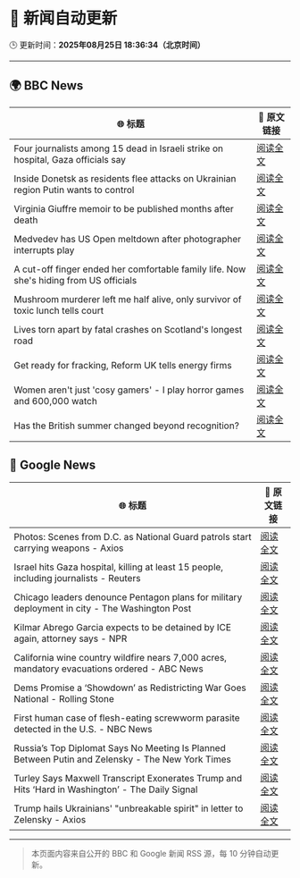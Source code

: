 # 🧠 新闻自动更新

🕒 更新时间：**2025年08月25日 18:36:34（北京时间）**

---

## 🌍 BBC News

| 🌐 标题 | 🔗 原文链接 |
|--------|-------------|
| Four journalists among 15 dead in Israeli strike on hospital, Gaza officials say | [阅读全文](https://www.bbc.com/news/articles/cp89rp48246o?at_medium=RSS&at_campaign=rss) |
| Inside Donetsk as residents flee attacks on Ukrainian region Putin wants to control | [阅读全文](https://www.bbc.com/news/articles/c209yn1ygz6o?at_medium=RSS&at_campaign=rss) |
| Virginia Giuffre memoir to be published months after death | [阅读全文](https://www.bbc.com/news/articles/c2djy7048pdo?at_medium=RSS&at_campaign=rss) |
| Medvedev has US Open meltdown after photographer interrupts play | [阅读全文](https://www.bbc.com/sport/tennis/articles/c0qly4k97q0o?at_medium=RSS&at_campaign=rss) |
| A cut-off finger ended her comfortable family life. Now she's hiding from US officials | [阅读全文](https://www.bbc.com/news/articles/cvg4kd385e4o?at_medium=RSS&at_campaign=rss) |
| Mushroom murderer left me half alive, only survivor of toxic lunch tells court | [阅读全文](https://www.bbc.com/news/articles/cp8zr04wzz9o?at_medium=RSS&at_campaign=rss) |
| Lives torn apart by fatal crashes on Scotland's longest road | [阅读全文](https://www.bbc.com/news/articles/c70xn6pnx0go?at_medium=RSS&at_campaign=rss) |
| Get ready for fracking, Reform UK tells energy firms | [阅读全文](https://www.bbc.com/news/articles/c74172wlezwo?at_medium=RSS&at_campaign=rss) |
| Women aren't just 'cosy gamers' - I play horror games and 600,000 watch | [阅读全文](https://www.bbc.com/news/articles/cm21xy23npyo?at_medium=RSS&at_campaign=rss) |
| Has the British summer changed beyond recognition? | [阅读全文](https://www.bbc.com/weather/articles/cd9jn8pg2ldo?at_medium=RSS&at_campaign=rss) |

## 📰 Google News

| 🌐 标题 | 🔗 原文链接 |
|--------|-------------|
| Photos: Scenes from D.C. as National Guard patrols start carrying weapons - Axios | [阅读全文](https://news.google.com/rss/articles/CBMiekFVX3lxTE11QUZJcmNEUk00YXpGb2pMVHR1R2tKQWJ5NlBSMTJMa0RuU1lNMkV1aXp6ZTdaYzdmSjQ2X3hSNVRMRkp6VHRndXYtUFJJWEM1RVNGelZqbjRPaDhMcjF0UHBhYl9jWUk2ekxaYnY2Vm90TmJ4WE9ITjdR?oc=5) |
| Israel hits Gaza hospital, killing at least 15 people, including journalists - Reuters | [阅读全文](https://news.google.com/rss/articles/CBMiwwFBVV95cUxNdmtsTHUzYnh1WFc0MEt5Qm1lUU8tU0hPcXhGZjc4SEFiYTR2RE9MbDB1MXJjOWdWQ1ViTWYxNVRIOHVZVVhQQ3Rqak41X2xFYTBTekxOa1NwOHB2OW9vdzR6TnFzeGpYUWxOcF9RZGJjQlNyQlpCSWZPd2RwaG13dGhFSWhLRmtFNjItZEhjZlp1LTJnVDFJcENoczFqcVlFVXNmYU0zY3Q3MUE2TW5CZVptZVVINmVnUW9uWUUtVWtBZ28?oc=5) |
| Chicago leaders denounce Pentagon plans for military deployment in city - The Washington Post | [阅读全文](https://news.google.com/rss/articles/CBMiiwFBVV95cUxOTDJhZG1HZHdTZVhRLWZDbjlfVmp4ZDJMY1pDbnlmSzlkRTI3V3VjclZwUndNX1RwOWNLZmExWHY5d21mOFJoMjlzY3k0Z3V4NXlYUkJVNDlPZEp3Z3pSWVJ2dTFqWk9XcGpJamYxM1dpUjYxRWY3dElGZXFCblpUcW1DanF0MlJ4aThJ?oc=5) |
| Kilmar Abrego Garcia expects to be detained by ICE again, attorney says - NPR | [阅读全文](https://news.google.com/rss/articles/CBMirwFBVV95cUxNQThWWmFRZkxfR3lhU2lNNFNCV0pxN3VKR3gzRkRKNzVINFpCRjM1WXpuZ010Y05SVDNtWVpSN1h3T2xNX052eTcyb0g0TGN2NFUxX1pmOVhtUXJNOGw1cG45UGVnMVNoNURPUENpN1VSc2JFOFEzR19JbEVzbUVLeU5yaWc3RlhNTm5vRnBWUUEzanVXUnN1SGpEcldMMHdLSUM2V2NZM09Kb1BJckpJ?oc=5) |
| California wine country wildfire nears 7,000 acres, mandatory evacuations ordered - ABC News | [阅读全文](https://news.google.com/rss/articles/CBMingFBVV95cUxNeFZsdzRUX2ttb3VMVE1XQzBITHRNNmJBeVBGZVUxckIzUDdzVTF4TVBvYnhBdVY5TFlLNGlFZkFEUUQ5bEkyUF9UNldpbHpRQVFqTjJ5Qy05Q2NMcXhEekxyNWVnWHh2T1NOMzBmemxiZjBtbENvd1dIeHpic3UtczF3TmJRQWt3TTBvQnd0MXdxNTcxN183Wkh2WmNIUdIBowFBVV95cUxOU2pUYUVSS2FYdHhkSU5uaV81UWYxbFFaYk80c01sSnJ5SkRhd0NVaFI1MTJ1UVpSeDFBUUxwaDY4TmNaMnBrN2JIYWJURG5DaUE3Y0lSYnJ5eDBDd1BDV1MwTXNZcko0QjVKVl9jdFlubW1DcVBaR3kzUUI3NGlmMFhNZHFtM21zRUdMWVhTY3YxcE00ZGZxZ2d5d1ZVRVZGOUdZ?oc=5) |
| Dems Promise a ‘Showdown’ as Redistricting War Goes National - Rolling Stone | [阅读全文](https://news.google.com/rss/articles/CBMitwFBVV95cUxNVjIzbkJwT1psSnUyNzRzSDU1dzBfVU1hTXV0dDFteVpxZzFPZkx0MEx3ZEgzMnhBQ2czYmtzMlFLcC1yN2FtR0gyOGZTZFJvNGdQbUdlazRMZHBvYkMzaEJ2N3Fyc3pkLVBHY1k2amtKSU5VYXk1WmpSRVdURXg0WnBJbXRQV1VVNWQ0eVFsNjBMdnZVcUFrb3VreVp4WUFDNlBCVXNvRGlrR3pJLVpYaHFEczljdEU?oc=5) |
| First human case of flesh-eating screwworm parasite detected in the U.S. - NBC News | [阅读全文](https://news.google.com/rss/articles/CBMirAFBVV95cUxPcHlyZURDc3hLNE16VnhfVDVXQ01RTlZfTnNJR2dOVkZ0MFJLLTVWYUNtMnp3SHVmMkVPRmE5U1NGWXN6bHZYeEZWM0FOb1B0enc5UFF2dF9zT0FmTVNyRVNsaUNoRkhEUFV5ZWQ5TVd0U2ZSbC10Qkp4S3o5RWJyeVVuOXdWb3hySV8tdm1EdlpTZFdNdmczMk5WYnhZNnpBZmJGYnZHSHEzdG5q0gFWQVVfeXFMUENrOXZEamhmeTBzb0NZanJyWElzQ3dURExQUm15N1Z6a0VMcXdSUU1hNTZGcTBmdWdkSHBNWkc0LU8yUEItNlhVMVpCYXYxVkhQUDVhWmc?oc=5) |
| Russia’s Top Diplomat Says No Meeting Is Planned Between Putin and Zelensky - The New York Times | [阅读全文](https://news.google.com/rss/articles/CBMibkFVX3lxTE5qT0NCX2JoMDlvdkwydnZzN3EtVGludlBDaHpUQnJ2QWNneEJNNE10RWVoMW9RcHJQd1REM3ZZYjhrSFdVQkZNVEN4UlByNEZnMjNhaWR6N3h2ejlmUTA2S2tPU3c2NHJodXMxRy1R?oc=5) |
| Turley Says Maxwell Transcript Exonerates Trump and Hits ‘Hard in Washington’ - The Daily Signal | [阅读全文](https://news.google.com/rss/articles/CBMimAFBVV95cUxQQUpmc0FmQ3hLQ2dSUkJ5ejltdXl6ZVREYWFiS2FrN2R4Q1ZsT0EtQzJIaDlmbFltUm9EWGJHQlAxbUxOeUdBN19aWkZtWk4zVUR4dzB6MVBKcDFLNmYwYUJxZ19nbENWYUdFQkRWU2NnSUtwQ3hUYzdOSm9NUjVaMTJiSFc0RUlMc3dxTDBaVVZIU0U1anR4TQ?oc=5) |
| Trump hails Ukrainians' "unbreakable spirit" in letter to Zelensky - Axios | [阅读全文](https://news.google.com/rss/articles/CBMihgFBVV95cUxPODY4Vkx0VFR4OGh2SDBGUkppM2w0S0V2V1pIdHQtMDhGRU5FMDVYVkVkaGJKMzVzTTZOMEhVQ0pWMVlvenZHVGlZRkdydEtWTmdndTBaMmZJRWVJeGdnalhPdHZReGhkNThiY3ZudUVOTHJXZHpPb0RnM3hTcW9MQ3JQMDFqdw?oc=5) |

---
> 本页面内容来自公开的 BBC 和 Google 新闻 RSS 源，每 10 分钟自动更新。